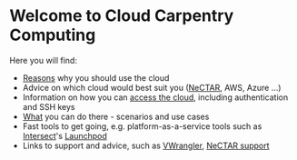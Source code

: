 Welcome to Cloud Carpentry Computing
=====================================
Here you will find:

* [Reasons](reasons.md) why you should use the cloud
* Advice on which cloud would best suit you ([NeCTAR](nectar.md), AWS, Azure ...) 
* Information on how you can [access the cloud](access.md), including authentication and SSH keys
* [What](what.md) you can do there - scenarios and use cases
* Fast tools to get going, e.g. platform-as-a-service tools such as [Intersect](http://www.intersect.org.au/)'s [Launchpod](https://www.intersect.org.au/content/launchpod)
* Links to support and advice, such as [VWrangler](https://espaces.edu.au/vwrangler), [NeCTAR support](https://support.nectar.org.au/support/home)


